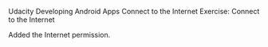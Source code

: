 Udacity
Developing Android Apps
Connect to the Internet
Exercise: Connect to the Internet

Added the Internet permission.

